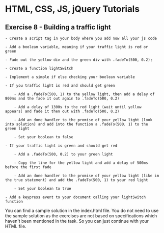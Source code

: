 # HTML, CSS, JS, jQuery Tutorials



## Exercise 8 - Building a traffic light

  

	- Create a script tag in your body where you add now all your js code
	
	- Add a boolean variable, meaning if your traffic light is red or green
	
	- Fade out the yellow div and the green div with .fadeTo(500, 0.2);
	
	- Create a function lightSwitch
	
	- Implement a simple if else checking your boolean variable
	
	- If you traffic light is red and should get green
	
		- Add a .fadeTo(500, 1) to the yellow light, then add a delay of 800ms and the fade it out again to .fadeTo(500, 0.2)
		
		- Add a delay of 1300s to the red light (wait until yellow appears) and fade it then out with .fadeTo(500, 0.2)
		
		- Add an done handler to the promise of your yellow light (look into solution) and add into the function a .fadeTo(500, 1) to the green light
		
		- Set your boolean to false
		
	- If your traffic light is green and should get red
	
		- Add a .fadeTo(500, 0.2) to your green light
		
		- Copy the line for the yellow light and add a delay of 500ms before the first fade
		
		- Add an done handler to the promise of your yellow light (like in the true statement) and add the .fadeTo(500, 1) to your red light
		
		- Set your boolean to true
		
	- Add a keypress event to your document calling your lightSwitch function



You can find a sample solution in the index.html file. You do not need to use the sample solution as the exercises are not based on specifications which haven't been mentioned in the task. So you can just continue with your HTML file.